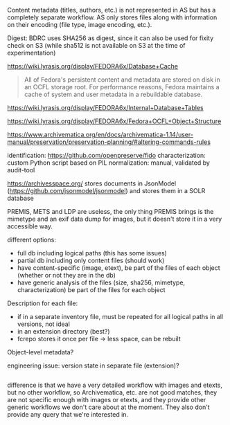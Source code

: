 Content metadata (titles, authors, etc.) is not represented in AS but has a completely separate workflow. AS only stores files along with information on their encoding (file type, image encoding, etc.).

Digest: BDRC uses SHA256 as digest, since it can also be used for fixity check on S3 (while sha512 is not available on S3 at the time of experimentation)

https://wiki.lyrasis.org/display/FEDORA6x/Database+Cache

> All of Fedora's persistent content and metadata are stored on disk in an OCFL storage root. For performance reasons, Fedora maintains a cache of system and user metadata in a rebuildable database.

https://wiki.lyrasis.org/display/FEDORA6x/Internal+Database+Tables

https://wiki.lyrasis.org/display/FEDORA6x/Fedora+OCFL+Object+Structure


https://www.archivematica.org/en/docs/archivematica-1.14/user-manual/preservation/preservation-planning/#altering-commands-rules

identification: https://github.com/openpreserve/fido
characterization: custom Python script based on PIL
normalization: manual, validated by audit-tool


https://archivesspace.org/ stores documents in JsonModel (https://github.com/jsonmodel/jsonmodel) and stores them in a SOLR database

PREMIS, METS and LDP are useless, the only thing PREMIS brings is the mimetype and an exif data dump for images, but it doesn't store it in a very accessible way.

different options:
- full db including logical paths (this has some issues)
- partial db including only content files (should work)
- have content-specific (image, etext), be part of the files of each object (whether or not they are in the db)
- have generic analysis of the files (size, sha256, mimetype, characterization) be part of the files for each object


Description for each file:
- if in a separate inventory file, must be repeated for all logical paths in all versions, not ideal
- in an extension directory (best?)
- fcrepo stores it once per file -> less space, can be rebuilt

Object-level metadata?


engineering issue: version state in separate file (extension)?


```

```


difference is that we have a very detailed workflow with images and etexts, but no other workflow, so Archivematica, etc. are not good matches, they are not specific enough with images or etexts, and they provide other generic workflows we don't care about at the moment. They also don't provide any query that we're interested in.